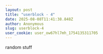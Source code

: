 ```yaml
---
layout: post
title: "userblock - 4"
date: 2025-08-08T11:41:38.848Z
author: Anonymous
slug: userblock-4
user_cookie: user_ow67hl7mh_1754135311705
---
```


random stuff

